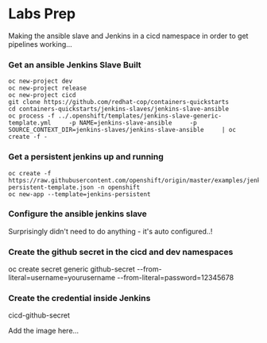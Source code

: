 # Labs Prep

Making the ansible slave and Jenkins in a cicd namespace in order to get pipelines working...

### Get an ansible Jenkins Slave Built

```shell
oc new-project dev
oc new-project release
oc new-project cicd
git clone https://github.com/redhat-cop/containers-quickstarts
cd containers-quickstarts/jenkins-slaves/jenkins-slave-ansible
oc process -f ../.openshift/templates/jenkins-slave-generic-template.yml     -p NAME=jenkins-slave-ansible     -p SOURCE_CONTEXT_DIR=jenkins-slaves/jenkins-slave-ansible     | oc create -f -
```

### Get a persistent jenkins up and running

```shell
oc create -f https://raw.githubusercontent.com/openshift/origin/master/examples/jenkins/jenkins-persistent-template.json -n openshift
oc new-app --template=jenkins-persistent

```

### Configure the ansible jenkins slave

Surprisingly didn't need to do anything - it's auto configured..!

### Create the github secret in the cicd and dev namespaces

oc create secret generic github-secret --from-literal=username=yourusername --from-literal=password=12345678

### Create the credential inside Jenkins

cicd-github-secret

Add the image here...




